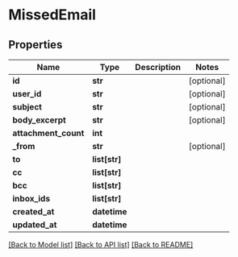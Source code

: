 # MissedEmail

## Properties
Name | Type | Description | Notes
------------ | ------------- | ------------- | -------------
**id** | **str** |  | [optional] 
**user_id** | **str** |  | [optional] 
**subject** | **str** |  | [optional] 
**body_excerpt** | **str** |  | [optional] 
**attachment_count** | **int** |  | 
**_from** | **str** |  | [optional] 
**to** | **list[str]** |  | 
**cc** | **list[str]** |  | 
**bcc** | **list[str]** |  | 
**inbox_ids** | **list[str]** |  | 
**created_at** | **datetime** |  | 
**updated_at** | **datetime** |  | 

[[Back to Model list]](../README#documentation-for-models) [[Back to API list]](../README#documentation-for-api-endpoints) [[Back to README]](../README)


